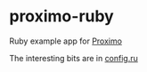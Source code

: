 # proximo-ruby

Ruby example app for [Proximo](https://addons.heroku.com/proximo)

The interesting bits are in [config.ru](blob/master/config.ru)
